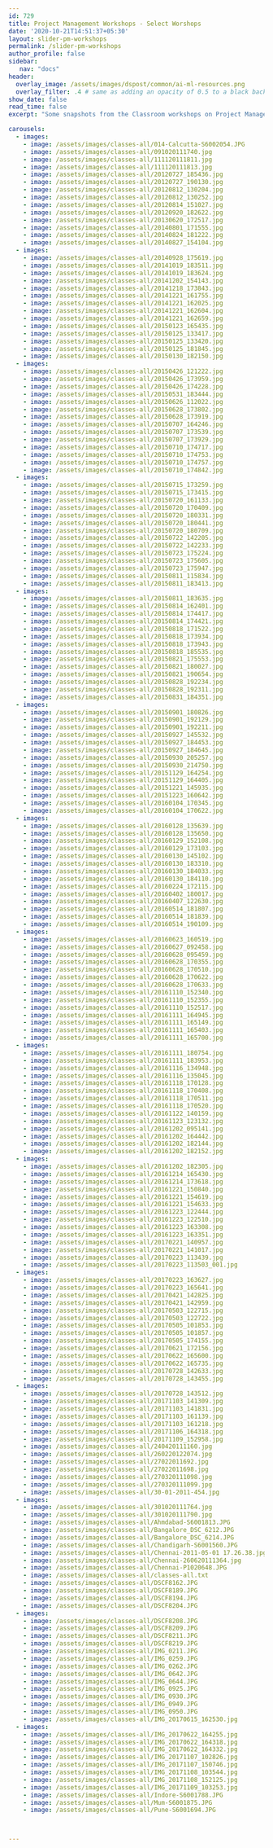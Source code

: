 ```yaml
---
id: 729    
title: Project Management Workshops - Select Worshops
date: '2020-10-21T14:51:37+05:30'
layout: slider-pm-workshops
permalink: /slider-pm-workshops
author_profile: false
sidebar:
   nav: "docs"
header:
  overlay_image: /assets/images/dspost/common/ai-ml-resources.png
  overlay_filter: .4 # same as adding an opacity of 0.5 to a black background
show_date: false
read_time: false
excerpt: "Some snapshots from the Classroom workshops on Project Management, PMP, Agile, PRINCE2, Project Risk Management, Customized Project Management, MSP 4000+ learners, 300+ sessions, 12000+ Hours. Learners across the Glove."

carousels:
  - images: 
    - image: /assets/images/classes-all/014-Calcutta-S6002054.JPG
    - image: /assets/images/classes-all/091020111740.jpg
    - image: /assets/images/classes-all/111120111811.jpg
    - image: /assets/images/classes-all/111120111813.jpg
    - image: /assets/images/classes-all/20120727_185436.jpg
    - image: /assets/images/classes-all/20120727_190130.jpg
    - image: /assets/images/classes-all/20120812_130204.jpg
    - image: /assets/images/classes-all/20120812_130252.jpg
    - image: /assets/images/classes-all/20120814_151027.jpg
    - image: /assets/images/classes-all/20120920_182622.jpg
    - image: /assets/images/classes-all/20130620_172517.jpg
    - image: /assets/images/classes-all/20140801_171555.jpg
    - image: /assets/images/classes-all/20140824_181222.jpg
    - image: /assets/images/classes-all/20140827_154104.jpg
  - images: 
    - image: /assets/images/classes-all/20140928_175619.jpg
    - image: /assets/images/classes-all/20141019_183511.jpg
    - image: /assets/images/classes-all/20141019_183624.jpg
    - image: /assets/images/classes-all/20141202_154143.jpg
    - image: /assets/images/classes-all/20141218_173843.jpg
    - image: /assets/images/classes-all/20141221_161755.jpg
    - image: /assets/images/classes-all/20141221_162025.jpg
    - image: /assets/images/classes-all/20141221_162604.jpg
    - image: /assets/images/classes-all/20141221_162659.jpg
    - image: /assets/images/classes-all/20150123_165435.jpg
    - image: /assets/images/classes-all/20150125_133417.jpg
    - image: /assets/images/classes-all/20150125_133420.jpg
    - image: /assets/images/classes-all/20150125_181845.jpg
    - image: /assets/images/classes-all/20150130_182150.jpg
  - images: 
    - image: /assets/images/classes-all/20150426_121222.jpg
    - image: /assets/images/classes-all/20150426_173959.jpg
    - image: /assets/images/classes-all/20150426_174228.jpg
    - image: /assets/images/classes-all/20150531_183444.jpg
    - image: /assets/images/classes-all/20150626_112022.jpg
    - image: /assets/images/classes-all/20150628_173802.jpg
    - image: /assets/images/classes-all/20150628_173919.jpg
    - image: /assets/images/classes-all/20150707_164246.jpg
    - image: /assets/images/classes-all/20150707_173539.jpg
    - image: /assets/images/classes-all/20150707_173929.jpg
    - image: /assets/images/classes-all/20150710_174717.jpg
    - image: /assets/images/classes-all/20150710_174753.jpg
    - image: /assets/images/classes-all/20150710_174757.jpg
    - image: /assets/images/classes-all/20150710_174842.jpg
  - images: 
    - image: /assets/images/classes-all/20150715_173259.jpg
    - image: /assets/images/classes-all/20150715_173415.jpg
    - image: /assets/images/classes-all/20150720_161133.jpg
    - image: /assets/images/classes-all/20150720_170409.jpg
    - image: /assets/images/classes-all/20150720_180331.jpg
    - image: /assets/images/classes-all/20150720_180441.jpg
    - image: /assets/images/classes-all/20150720_180709.jpg
    - image: /assets/images/classes-all/20150722_142205.jpg
    - image: /assets/images/classes-all/20150722_142233.jpg
    - image: /assets/images/classes-all/20150723_175224.jpg
    - image: /assets/images/classes-all/20150723_175605.jpg
    - image: /assets/images/classes-all/20150723_175947.jpg
    - image: /assets/images/classes-all/20150811_115834.jpg
    - image: /assets/images/classes-all/20150811_183413.jpg
  - images: 
    - image: /assets/images/classes-all/20150811_183635.jpg
    - image: /assets/images/classes-all/20150814_162401.jpg
    - image: /assets/images/classes-all/20150814_174417.jpg
    - image: /assets/images/classes-all/20150814_174421.jpg
    - image: /assets/images/classes-all/20150818_171522.jpg
    - image: /assets/images/classes-all/20150818_173934.jpg
    - image: /assets/images/classes-all/20150818_173943.jpg
    - image: /assets/images/classes-all/20150818_185535.jpg
    - image: /assets/images/classes-all/20150821_175553.jpg
    - image: /assets/images/classes-all/20150821_180027.jpg
    - image: /assets/images/classes-all/20150821_190654.jpg
    - image: /assets/images/classes-all/20150828_192234.jpg
    - image: /assets/images/classes-all/20150828_192311.jpg
    - image: /assets/images/classes-all/20150831_184351.jpg
  - images: 
    - image: /assets/images/classes-all/20150901_180826.jpg
    - image: /assets/images/classes-all/20150901_192129.jpg
    - image: /assets/images/classes-all/20150901_192211.jpg
    - image: /assets/images/classes-all/20150927_145532.jpg
    - image: /assets/images/classes-all/20150927_184453.jpg
    - image: /assets/images/classes-all/20150927_184645.jpg
    - image: /assets/images/classes-all/20150930_205257.jpg
    - image: /assets/images/classes-all/20150930_214750.jpg
    - image: /assets/images/classes-all/20151129_164254.jpg
    - image: /assets/images/classes-all/20151129_164405.jpg
    - image: /assets/images/classes-all/20151221_145935.jpg
    - image: /assets/images/classes-all/20151223_160642.jpg
    - image: /assets/images/classes-all/20160104_170345.jpg
    - image: /assets/images/classes-all/20160104_170622.jpg
  - images: 
    - image: /assets/images/classes-all/20160128_135639.jpg
    - image: /assets/images/classes-all/20160128_135650.jpg
    - image: /assets/images/classes-all/20160129_152108.jpg
    - image: /assets/images/classes-all/20160129_173103.jpg
    - image: /assets/images/classes-all/20160130_145102.jpg
    - image: /assets/images/classes-all/20160130_183310.jpg
    - image: /assets/images/classes-all/20160130_184033.jpg
    - image: /assets/images/classes-all/20160130_184110.jpg
    - image: /assets/images/classes-all/20160224_172115.jpg
    - image: /assets/images/classes-all/20160402_180017.jpg
    - image: /assets/images/classes-all/20160407_122630.jpg
    - image: /assets/images/classes-all/20160514_181807.jpg
    - image: /assets/images/classes-all/20160514_181839.jpg
    - image: /assets/images/classes-all/20160514_190109.jpg
  - images: 
    - image: /assets/images/classes-all/20160623_160519.jpg
    - image: /assets/images/classes-all/20160627_092458.jpg
    - image: /assets/images/classes-all/20160628_095459.jpg
    - image: /assets/images/classes-all/20160628_170355.jpg
    - image: /assets/images/classes-all/20160628_170510.jpg
    - image: /assets/images/classes-all/20160628_170622.jpg
    - image: /assets/images/classes-all/20160628_170633.jpg
    - image: /assets/images/classes-all/20161110_152340.jpg
    - image: /assets/images/classes-all/20161110_152355.jpg
    - image: /assets/images/classes-all/20161110_152517.jpg
    - image: /assets/images/classes-all/20161111_164945.jpg
    - image: /assets/images/classes-all/20161111_165149.jpg
    - image: /assets/images/classes-all/20161111_165403.jpg
    - image: /assets/images/classes-all/20161111_165700.jpg
  - images: 
    - image: /assets/images/classes-all/20161111_180754.jpg
    - image: /assets/images/classes-all/20161111_183953.jpg
    - image: /assets/images/classes-all/20161116_134948.jpg
    - image: /assets/images/classes-all/20161116_135045.jpg
    - image: /assets/images/classes-all/20161118_170128.jpg
    - image: /assets/images/classes-all/20161118_170408.jpg
    - image: /assets/images/classes-all/20161118_170511.jpg
    - image: /assets/images/classes-all/20161118_170520.jpg
    - image: /assets/images/classes-all/20161122_140159.jpg
    - image: /assets/images/classes-all/20161123_123132.jpg
    - image: /assets/images/classes-all/20161202_095141.jpg
    - image: /assets/images/classes-all/20161202_164442.jpg
    - image: /assets/images/classes-all/20161202_182144.jpg
    - image: /assets/images/classes-all/20161202_182152.jpg
  - images: 
    - image: /assets/images/classes-all/20161202_182305.jpg
    - image: /assets/images/classes-all/20161214_165430.jpg
    - image: /assets/images/classes-all/20161214_173618.jpg
    - image: /assets/images/classes-all/20161221_150840.jpg
    - image: /assets/images/classes-all/20161221_154619.jpg
    - image: /assets/images/classes-all/20161221_154633.jpg
    - image: /assets/images/classes-all/20161223_122444.jpg
    - image: /assets/images/classes-all/20161223_122510.jpg
    - image: /assets/images/classes-all/20161223_163308.jpg
    - image: /assets/images/classes-all/20161223_163351.jpg
    - image: /assets/images/classes-all/20170221_140957.jpg
    - image: /assets/images/classes-all/20170221_141017.jpg
    - image: /assets/images/classes-all/20170223_113439.jpg
    - image: /assets/images/classes-all/20170223_113503_001.jpg
  - images: 
    - image: /assets/images/classes-all/20170223_163627.jpg
    - image: /assets/images/classes-all/20170223_165641.jpg
    - image: /assets/images/classes-all/20170421_142825.jpg
    - image: /assets/images/classes-all/20170421_142959.jpg
    - image: /assets/images/classes-all/20170503_122715.jpg
    - image: /assets/images/classes-all/20170503_122722.jpg
    - image: /assets/images/classes-all/20170505_101853.jpg
    - image: /assets/images/classes-all/20170505_101857.jpg
    - image: /assets/images/classes-all/20170505_174155.jpg
    - image: /assets/images/classes-all/20170621_172156.jpg
    - image: /assets/images/classes-all/20170622_165600.jpg
    - image: /assets/images/classes-all/20170622_165735.jpg
    - image: /assets/images/classes-all/20170728_142633.jpg
    - image: /assets/images/classes-all/20170728_143455.jpg
  - images: 
    - image: /assets/images/classes-all/20170728_143512.jpg
    - image: /assets/images/classes-all/20171103_141309.jpg
    - image: /assets/images/classes-all/20171103_141831.jpg
    - image: /assets/images/classes-all/20171103_161139.jpg
    - image: /assets/images/classes-all/20171103_161218.jpg
    - image: /assets/images/classes-all/20171106_164318.jpg
    - image: /assets/images/classes-all/20171109_152958.jpg
    - image: /assets/images/classes-all/240420111160.jpg
    - image: /assets/images/classes-all/260220122074.jpg
    - image: /assets/images/classes-all/27022011692.jpg
    - image: /assets/images/classes-all/27022011698.jpg
    - image: /assets/images/classes-all/270320111098.jpg
    - image: /assets/images/classes-all/270320111099.jpg
    - image: /assets/images/classes-all/30-01-2011-454.jpg
  - images: 
    - image: /assets/images/classes-all/301020111764.jpg
    - image: /assets/images/classes-all/301020111790.jpg
    - image: /assets/images/classes-all/Ahmdabad-S6001813.JPG
    - image: /assets/images/classes-all/Bangalore_DSC_6212.JPG
    - image: /assets/images/classes-all/Bangalore_DSC_6214.JPG
    - image: /assets/images/classes-all/Chandigarh-S6001560.JPG
    - image: /assets/images/classes-all/Chennai-2011-05-01 17.26.38.jpg
    - image: /assets/images/classes-all/Chennai-260620111364.jpg
    - image: /assets/images/classes-all/Chennai-P1020648.JPG
    - image: /assets/images/classes-all/classes-all.txt
    - image: /assets/images/classes-all/DSCF8162.JPG
    - image: /assets/images/classes-all/DSCF8189.JPG
    - image: /assets/images/classes-all/DSCF8194.JPG
    - image: /assets/images/classes-all/DSCF8204.JPG
  - images: 
    - image: /assets/images/classes-all/DSCF8208.JPG
    - image: /assets/images/classes-all/DSCF8209.JPG
    - image: /assets/images/classes-all/DSCF8211.JPG
    - image: /assets/images/classes-all/DSCF8219.JPG
    - image: /assets/images/classes-all/IMG_0211.JPG
    - image: /assets/images/classes-all/IMG_0259.JPG
    - image: /assets/images/classes-all/IMG_0262.JPG
    - image: /assets/images/classes-all/IMG_0642.JPG
    - image: /assets/images/classes-all/IMG_0644.JPG
    - image: /assets/images/classes-all/IMG_0925.JPG
    - image: /assets/images/classes-all/IMG_0930.JPG
    - image: /assets/images/classes-all/IMG_0949.JPG
    - image: /assets/images/classes-all/IMG_0950.JPG
    - image: /assets/images/classes-all/IMG_20170615_162530.jpg
  - images: 
    - image: /assets/images/classes-all/IMG_20170622_164255.jpg
    - image: /assets/images/classes-all/IMG_20170622_164318.jpg
    - image: /assets/images/classes-all/IMG_20170622_164332.jpg
    - image: /assets/images/classes-all/IMG_20171107_102826.jpg
    - image: /assets/images/classes-all/IMG_20171107_150746.jpg
    - image: /assets/images/classes-all/IMG_20171108_103544.jpg
    - image: /assets/images/classes-all/IMG_20171108_152125.jpg
    - image: /assets/images/classes-all/IMG_20171109_103253.jpg
    - image: /assets/images/classes-all/Indore-S6001788.JPG
    - image: /assets/images/classes-all/Mum-S6001875.JPG
    - image: /assets/images/classes-all/Pune-S6001694.JPG



---     
```


